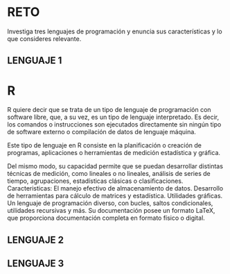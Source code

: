 # RETO
Investiga tres lenguajes de programación y enuncia sus características y lo que consideres relevante.

## LENGUAJE 1
# R 
R quiere decir que se trata de un tipo de lenguaje de programación con software libre, que, a su vez, es un tipo de lenguaje interpretado. Es decir, los comandos o instrucciones son ejecutados directamente sin ningún tipo de software externo o compilación de datos de lenguaje máquina.

Este tipo de lenguaje en R consiste en la planificación o creación de programas, aplicaciones o herramientas de medición estadística y gráfica.

Del mismo modo, su capacidad permite que se puedan desarrollar distintas técnicas de medición, como lineales o no lineales, análisis de series de tiempo, agrupaciones, estadísticas clásicas o clasificaciones.
Caracteristicas:
El manejo efectivo de almacenamiento de datos.
Desarrollo de herramientas para cálculo de matrices y estadística.
Utilidades gráficas.
Un lenguaje de programación diverso, con bucles, saltos condicionales, utilidades recursivas y más.
Su documentación posee un formato LaTeX, que proporciona documentación completa en formato físico o digital.

## LENGUAJE 2

## LENGUAJE 3
